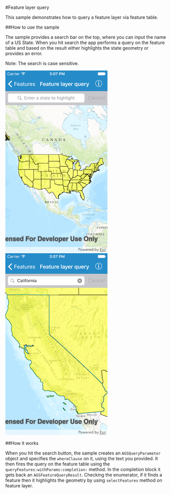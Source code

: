 #Feature layer query

This sample demonstrates how to query a feature layer via feature table.

##How to use the sample

The sample provides a search bar on the top, where you can input the name of a US State. When you hit search the app performs a query on the feature table and based on the result either highlights the state geometry or provides an error.

Note: The search is case sensitive.

![](image1.png)
![](image2.png)

##How it works

When you hit the search button, the sample creates an `AGSQueryParameter` object and specifies the `whereClause` on it, using the text you provided. It then fires the query on the feature table using the `queryFeatures:withParams:completion:` method. In the completion block it gets back an `AGSFeatureQueryResult`. Checking the enumerator, if it finds a feature then it highlights the geometry by using `selectFeatures` method on feature layer.




